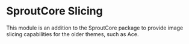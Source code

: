 # SproutCore Slicing

This module is an addition to the SproutCore package to provide image slicing capabilities for the older themes, such as Ace.
